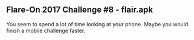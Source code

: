 ## Flare-On 2017 Challenge #8 - flair.apk

You seem to spend a lot of time looking at your
phone. Maybe you would finish a mobile 
challenge faster.

